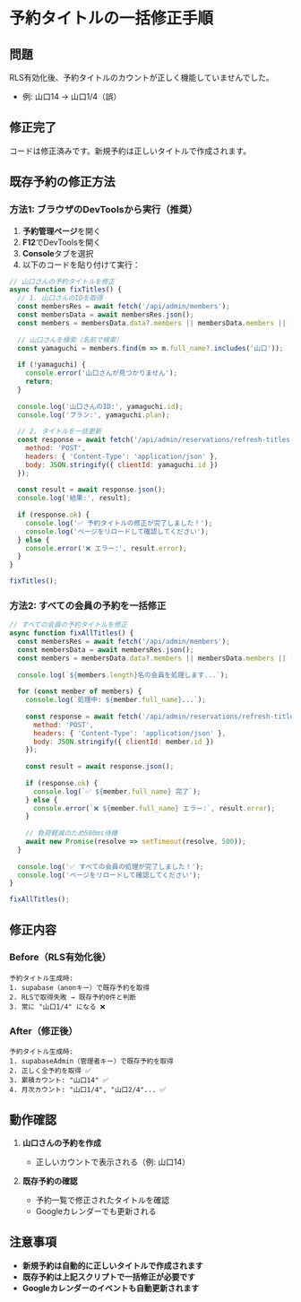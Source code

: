 # 予約タイトルの一括修正手順

## 問題
RLS有効化後、予約タイトルのカウントが正しく機能していませんでした。
- 例: 山口14 → 山口1/4（誤）

## 修正完了
コードは修正済みです。新規予約は正しいタイトルで作成されます。

## 既存予約の修正方法

### 方法1: ブラウザのDevToolsから実行（推奨）

1. **予約管理ページ**を開く
2. **F12**でDevToolsを開く
3. **Console**タブを選択
4. 以下のコードを貼り付けて実行：

```javascript
// 山口さんの予約タイトルを修正
async function fixTitles() {
  // 1. 山口さんのIDを取得
  const membersRes = await fetch('/api/admin/members');
  const membersData = await membersRes.json();
  const members = membersData.data?.members || membersData.members || [];
  
  // 山口さんを検索（名前で検索）
  const yamaguchi = members.find(m => m.full_name?.includes('山口'));
  
  if (!yamaguchi) {
    console.error('山口さんが見つかりません');
    return;
  }
  
  console.log('山口さんのID:', yamaguchi.id);
  console.log('プラン:', yamaguchi.plan);
  
  // 2. タイトルを一括更新
  const response = await fetch('/api/admin/reservations/refresh-titles', {
    method: 'POST',
    headers: { 'Content-Type': 'application/json' },
    body: JSON.stringify({ clientId: yamaguchi.id })
  });
  
  const result = await response.json();
  console.log('結果:', result);
  
  if (response.ok) {
    console.log('✅ 予約タイトルの修正が完了しました！');
    console.log('ページをリロードして確認してください');
  } else {
    console.error('❌ エラー:', result.error);
  }
}

fixTitles();
```

### 方法2: すべての会員の予約を一括修正

```javascript
// すべての会員の予約タイトルを修正
async function fixAllTitles() {
  const membersRes = await fetch('/api/admin/members');
  const membersData = await membersRes.json();
  const members = membersData.data?.members || membersData.members || [];
  
  console.log(`${members.length}名の会員を処理します...`);
  
  for (const member of members) {
    console.log(`処理中: ${member.full_name}...`);
    
    const response = await fetch('/api/admin/reservations/refresh-titles', {
      method: 'POST',
      headers: { 'Content-Type': 'application/json' },
      body: JSON.stringify({ clientId: member.id })
    });
    
    const result = await response.json();
    
    if (response.ok) {
      console.log(`✅ ${member.full_name} 完了`);
    } else {
      console.error(`❌ ${member.full_name} エラー:`, result.error);
    }
    
    // 負荷軽減のため500ms待機
    await new Promise(resolve => setTimeout(resolve, 500));
  }
  
  console.log('✅ すべての会員の処理が完了しました！');
  console.log('ページをリロードして確認してください');
}

fixAllTitles();
```

## 修正内容

### Before（RLS有効化後）
```
予約タイトル生成時:
1. supabase（anonキー）で既存予約を取得
2. RLSで取得失敗 → 既存予約0件と判断
3. 常に "山口1/4" になる ❌
```

### After（修正後）
```
予約タイトル生成時:
1. supabaseAdmin（管理者キー）で既存予約を取得
2. 正しく全予約を取得 ✅
3. 累積カウント: "山口14" ✅
4. 月次カウント: "山口1/4", "山口2/4"... ✅
```

## 動作確認

1. **山口さんの予約を作成**
   - 正しいカウントで表示される（例: 山口14）

2. **既存予約の確認**
   - 予約一覧で修正されたタイトルを確認
   - Googleカレンダーでも更新される

## 注意事項

- **新規予約は自動的に正しいタイトルで作成されます**
- **既存予約は上記スクリプトで一括修正が必要です**
- **Googleカレンダーのイベントも自動更新されます**
